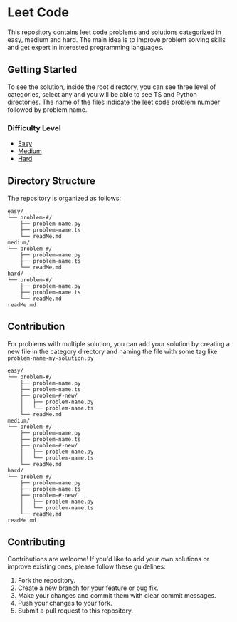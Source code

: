 # Leet Code

This repository contains leet code problems and solutions categorized in easy, medium and hard. The main idea is to improve problem solving skills and get expert in interested programming languages. 

## Getting Started

To see the solution, inside the root directory, you can see three level of categories, select any and you will be able to see TS and Python directories. The name of the files indicate the leet code problem number followed by problem name.

### Difficulty Level

-   [Easy](Easy/)
-   [Medium](Medium/)
-   [Hard](Hard/)

## Directory Structure

The repository is organized as follows:

```
easy/
└── problem-#/
    ├── problem-name.py
    ├── problem-name.ts
    └── readMe.md
medium/
└── problem-#/
    ├── problem-name.py
    ├── problem-name.ts
    └── readMe.md
hard/
└── problem-#/
    ├── problem-name.py
    ├── problem-name.ts
    └── readMe.md
readMe.md
```

## Contribution

For problems with multiple solution, you can add your solution by creating a new file in the category directory and naming the file with some tag like `problem-name-my-solution.py`
```
easy/
└── problem-#/
    ├── problem-name.py
    ├── problem-name.ts
    ├── problem-#-new/
    │   ├── problem-name.py
    │   └── problem-name.ts
    └── readMe.md
medium/
└── problem-#/
    ├── problem-name.py
    ├── problem-name.ts
    ├── problem-#-new/
    │   ├── problem-name.py
    │   └── problem-name.ts
    └── readMe.md
hard/
└── problem-#/
    ├── problem-name.py
    ├── problem-name.ts
    ├── problem-#-new/
    │   ├── problem-name.py
    │   └── problem-name.ts
    └── readMe.md
readMe.md
```

## Contributing

Contributions are welcome! If you'd like to add your own solutions or improve existing ones, please follow these guidelines:

1. Fork the repository.
2. Create a new branch for your feature or bug fix.
3. Make your changes and commit them with clear commit messages.
4. Push your changes to your fork.
5. Submit a pull request to this repository.

